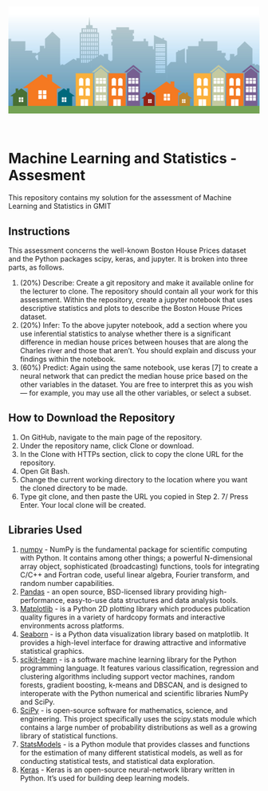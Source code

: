 <p align="center">
  <img src="/img/housing-banner.png" alt="banner"/>
</p>

<br>

# Machine Learning and Statistics - Assesment
This repository contains my solution for the assessment of Machine Learning and Statistics in GMIT

## Instructions
This assessment concerns the well-known Boston House Prices dataset and the Python packages scipy, keras, and jupyter. It is broken into three parts, as follows.
1. (20%) Describe: Create a git repository and make it available online for the lecturer to clone. The repository should contain all your work for this assessment. Within the repository, create a jupyter notebook that uses descriptive statistics and plots to describe the Boston House Prices dataset.
2. (20%) Infer: To the above jupyter notebook, add a section where you use inferential statistics to analyse whether there is a significant difference in median house prices between houses that are along the Charles river and those that aren’t. You should explain and discuss your findings within the notebook.
3. (60%) Predict: Again using the same notebook, use keras [7] to create a neural network that can predict the median house price based on the other variables in the dataset. You are free to interpret this as you wish — for example, you may use all the other variables, or select a subset.

## How to Download the Repository
1. On GitHub, navigate to the main page of the repository.
2. Under the repository name, click Clone or download.
3. In the Clone with HTTPs section, click to copy the clone URL for the repository.
4. Open Git Bash.
5. Change the current working directory to the location where you want the cloned directory to be made.
6. Type git clone, and then paste the URL you copied in Step 2. 7/ Press Enter. Your local clone will be created.

## Libraries Used 
1. [numpy](https://www.numpy.org/) - NumPy is the fundamental package for scientific computing with Python. It contains among other things; a powerful N-dimensional array object, sophisticated (broadcasting) functions, tools for integrating C/C++ and Fortran code, useful linear algebra, Fourier transform, and random number capabilities.
2. [Pandas](https://pandas.pydata.org/) -  an open source, BSD-licensed library providing high-performance, easy-to-use data structures and data analysis tools.
3. [Matplotlib](https://matplotlib.org/) - is a Python 2D plotting library which produces publication quality figures in a variety of hardcopy formats and interactive environments across platforms.
4. [Seaborn](https://seaborn.pydata.org/) - is a Python data visualization library based on matplotlib. It provides a high-level interface for drawing attractive and informative statistical graphics.
5. [scikit-learn](https://scikit-learn.org/stable/index.html) - is a software machine learning library for the Python programming language. It features various classification, regression and clustering algorithms including support vector machines, random forests, gradient boosting, k-means and DBSCAN, and is designed to interoperate with the Python numerical and scientific libraries NumPy and SciPy.
6. [SciPy](https://www.scipy.org/) - is open-source software for mathematics, science, and engineering. This project specifically uses the scipy.stats module which contains a large number of probability distributions as well as a growing library of statistical functions.
7. [StatsModels](https://www.statsmodels.org/stable/index.html) - is a Python module that provides classes and functions for the estimation of many different statistical models, as well as for conducting statistical tests, and statistical data exploration.
8. [Keras](https://keras.io/) - Keras is an open-source neural-network library written in Python. It’s used for building deep learning models.
